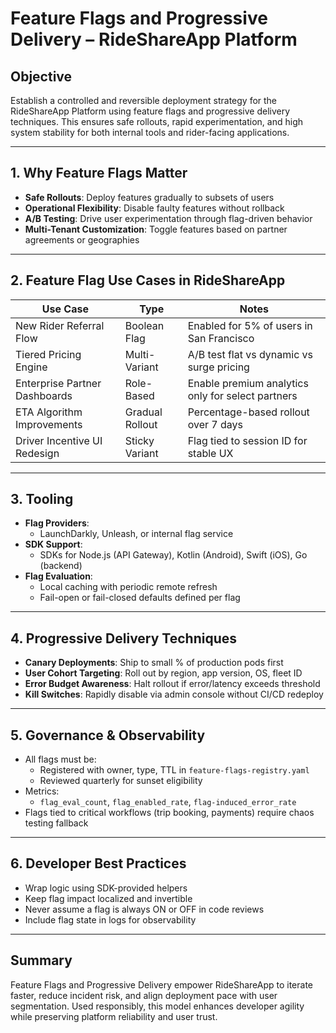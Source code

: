 # Feature Flags and Progressive Delivery – RideShareApp Platform

## Objective
Establish a controlled and reversible deployment strategy for the RideShareApp Platform using feature flags and progressive delivery techniques. This ensures safe rollouts, rapid experimentation, and high system stability for both internal tools and rider-facing applications.

---

## 1. Why Feature Flags Matter
- **Safe Rollouts**: Deploy features gradually to subsets of users
- **Operational Flexibility**: Disable faulty features without rollback
- **A/B Testing**: Drive user experimentation through flag-driven behavior
- **Multi-Tenant Customization**: Toggle features based on partner agreements or geographies

---

## 2. Feature Flag Use Cases in RideShareApp
| Use Case                         | Type           | Notes                                                  |
|----------------------------------|----------------|--------------------------------------------------------|
| New Rider Referral Flow          | Boolean Flag   | Enabled for 5% of users in San Francisco               |
| Tiered Pricing Engine            | Multi-Variant  | A/B test flat vs dynamic vs surge pricing              |
| Enterprise Partner Dashboards    | Role-Based     | Enable premium analytics only for select partners      |
| ETA Algorithm Improvements       | Gradual Rollout| Percentage-based rollout over 7 days                   |
| Driver Incentive UI Redesign     | Sticky Variant | Flag tied to session ID for stable UX                  |

---

## 3. Tooling
- **Flag Providers**:
  - LaunchDarkly, Unleash, or internal flag service
- **SDK Support**:
  - SDKs for Node.js (API Gateway), Kotlin (Android), Swift (iOS), Go (backend)
- **Flag Evaluation**:
  - Local caching with periodic remote refresh
  - Fail-open or fail-closed defaults defined per flag

---

## 4. Progressive Delivery Techniques
- **Canary Deployments**: Ship to small % of production pods first
- **User Cohort Targeting**: Roll out by region, app version, OS, fleet ID
- **Error Budget Awareness**: Halt rollout if error/latency exceeds threshold
- **Kill Switches**: Rapidly disable via admin console without CI/CD redeploy

---

## 5. Governance & Observability
- All flags must be:
  - Registered with owner, type, TTL in `feature-flags-registry.yaml`
  - Reviewed quarterly for sunset eligibility
- Metrics:
  - `flag_eval_count`, `flag_enabled_rate`, `flag-induced_error_rate`
- Flags tied to critical workflows (trip booking, payments) require chaos testing fallback

---

## 6. Developer Best Practices
- Wrap logic using SDK-provided helpers
- Keep flag impact localized and invertible
- Never assume a flag is always ON or OFF in code reviews
- Include flag state in logs for observability

---

## Summary
Feature Flags and Progressive Delivery empower RideShareApp to iterate faster, reduce incident risk, and align deployment pace with user segmentation. Used responsibly, this model enhances developer agility while preserving platform reliability and user trust.